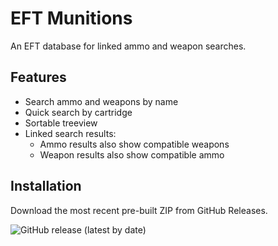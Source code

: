 # EFT Munitions

An EFT database for linked ammo and weapon searches.

## Features

- Search ammo and weapons by name
- Quick search by cartridge
- Sortable treeview
- Linked search results:
    - Ammo results also show compatible weapons
    - Weapon results also show compatible ammo

## Installation

Download the most recent pre-built ZIP from GitHub Releases.

![GitHub release (latest by date)](https://img.shields.io/github/v/release/PTMC7216/eft-munitions-db)
